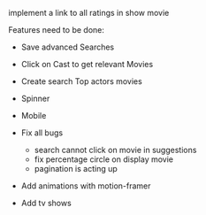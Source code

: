 implement a link to all ratings in show movie

Features need to be done:

- Save advanced Searches
- Click on Cast to get relevant Movies
- Create search Top actors movies
- Spinner
- Mobile
- Fix all bugs

  - search cannot click on movie in suggestions
  - fix percentage circle on display movie
  - pagination is acting up

- Add animations with motion-framer
- Add tv shows

